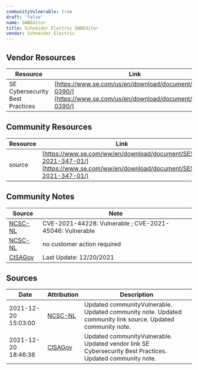 ```yaml
---
communityVulnerable: true
draft: 'false'
name: SWBEditor
title: Schneider Electric SWBEditor
vendor: Schneider Electric
---
```


## Vendor Resources
| Resource | Link |
| --- | --- |
| SE Cybersecurity Best Practices | [https://www.se.com/us/en/download/document/7EN52-0390/](https://www.se.com/us/en/download/document/7EN52-0390/) |

## Community Resources
| Resource | Link |
| --- | --- |
| source | [https://www.se.com/ww/en/download/document/SESB-2021-347-01/](https://www.se.com/ww/en/download/document/SESB-2021-347-01/) |

## Community Notes
| Source | Note |
| --- | --- |
| [NCSC-NL](https://github.com/NCSC-NL/log4shell/blob/main/software/README.md) | CVE-2021-44228: Vulnerable ; CVE-2021-45046: Vulnerable </ul> |
| [NCSC-NL](https://github.com/NCSC-NL/log4shell/blob/main/software/README.md) | no customer action required |
| [CISAGov](https://raw.githubusercontent.com/cisagov/log4j-affected-db/develop/README.md) | Last Update: 12/20/2021 |

## Sources
| Date | Attribution | Description |
| --- | --- | --- |
| 2021-12-20 15:03:00 | [NCSC-NL](https://github.com/NCSC-NL/log4shell/blob/main/software/README.md) | Updated communityVulnerable. Updated community note. Updated community link source. Updated community note.  |
| 2021-12-20 18:46:36 | [CISAGov](https://raw.githubusercontent.com/cisagov/log4j-affected-db/develop/README.md) | Updated communityVulnerable. Updated vendor link SE Cybersecurity Best Practices. Updated community note.  |
